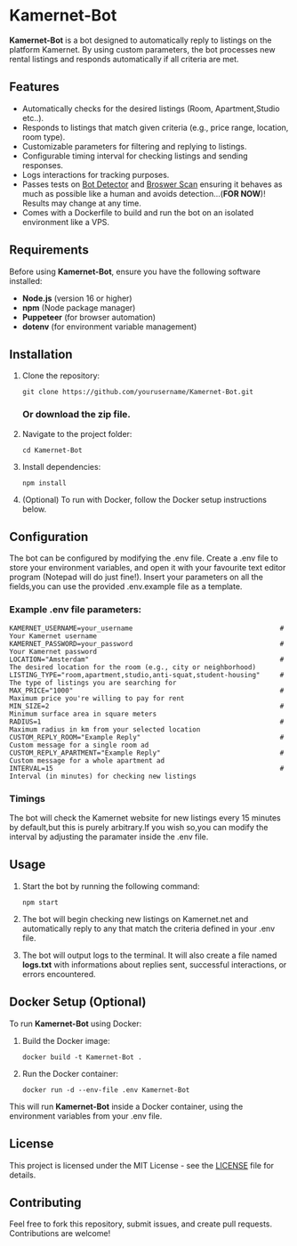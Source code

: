 # Kamernet-Bot

**Kamernet-Bot** is a bot designed to automatically reply to listings on the platform Kamernet. By using custom parameters, the bot processes new rental listings and responds automatically if all criteria are met.

## Features

- Automatically checks for the desired listings (Room, Apartment,Studio etc..).
- Responds to listings that match given criteria (e.g., price range, location, room type).
- Customizable parameters for filtering and replying to listings.
- Configurable timing interval for checking listings and sending responses.
- Logs interactions for tracking purposes.
- Passes tests on [Bot Detector](https://bot-detector.rebrowser.net/) and [Broswer Scan](https://www.browserscan.net/bot-detection) ensuring it behaves as much as possible like a human and avoids detection...(**FOR NOW**)! 
Results may change at any time.
- Comes with a Dockerfile to build and run the bot on an isolated environment like a VPS.

## Requirements

Before using **Kamernet-Bot**, ensure you have the following software installed:

- **Node.js** (version 16 or higher)
- **npm** (Node package manager)
- **Puppeteer** (for browser automation)
- **dotenv** (for environment variable management)

## Installation

1.  Clone the repository:

    ```
    git clone https://github.com/yourusername/Kamernet-Bot.git
    ```
    ### Or download the **zip** file. 

2.  Navigate to the project folder:

    ```
    cd Kamernet-Bot
    ```

3.  Install dependencies:

    ```
    npm install
    ```

4.  (Optional) To run with Docker, follow the Docker setup instructions below.

## Configuration

The bot can be configured by modifying the .env file.
Create a .env file to store your environment variables, and open it with your favourite text editor program (Notepad will do just fine!).
Insert your parameters on all the fields,you can use the provided .env.example file as a template.

### Example .env file parameters:

    KAMERNET_USERNAME=your_username                                     # Your Kamernet username
    KAMERNET_PASSWORD=your_password                                     # Your Kamernet password
    LOCATION="Amsterdam"                                                # The desired location for the room (e.g., city or neighborhood)
    LISTING_TYPE="room,apartment,studio,anti-squat,student-housing"     # The type of listings you are searching for
    MAX_PRICE="1000"                                                    # Maximum price you're willing to pay for rent
    MIN_SIZE=2                                                          # Minimum surface area in square meters
    RADIUS=1                                                            # Maximum radius in km from your selected location
    CUSTOM_REPLY_ROOM="Example Reply"                                   # Custom message for a single room ad
    CUSTOM_REPLY_APARTMENT="Example Reply"                              # Custom message for a whole apartment ad
    INTERVAL=15                                                         # Interval (in minutes) for checking new listings

### Timings

The bot will check the Kamernet website for new listings every 15 minutes by default,but this is purely arbitrary.If you wish so,you can modify the interval by adjusting the paramater inside the .env file.

## Usage

1. Start the bot by running the following command:

   ```
   npm start
   ```

2. The bot will begin checking new listings on Kamernet.net and automatically reply to any that match the criteria defined in your .env file.

3. The bot will output logs to the terminal. It will also create a file named **logs.txt** with informations about replies sent, successful interactions, or errors encountered.

## Docker Setup (Optional)

To run **Kamernet-Bot** using Docker:

1. Build the Docker image:

   ```
   docker build -t Kamernet-Bot .
   ```

2. Run the Docker container:

   ```
   docker run -d --env-file .env Kamernet-Bot
   ```

This will run **Kamernet-Bot** inside a Docker container, using the environment variables from your .env file.

## License

This project is licensed under the MIT License - see the [LICENSE](LICENSE) file for details.

## Contributing

Feel free to fork this repository, submit issues, and create pull requests. Contributions are welcome!
